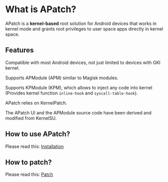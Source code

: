 # What is APatch?

APatch is a **kernel-based** root solution for Android devices that works in kernel mode and grants root privileges to user space apps directly in kernel space.

## Features

Compatible with most Android devices, not just limited to devices with GKI kernel.

Supports APModule (APM) similar to Magisk modules.

Supports KPModule (KPM), which allows to inject any code into kernel (Provides kernel function `inline-hook` and `syscall-table-hook`).

APatch relies on KernelPatch.

The APatch UI and the APModule source code have been derived and modified from KernelSU.

## How to use APatch?

Please read this: [Installation](/install)

## How to patch?

Please read this: [Patch](/install#how-to-patch)
